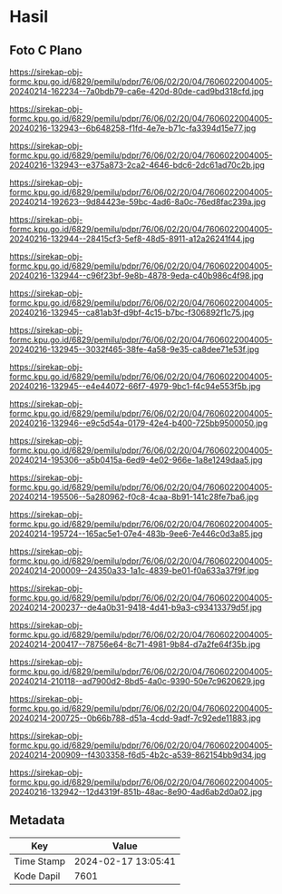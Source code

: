 # Hasil

## Foto C Plano

https://sirekap-obj-formc.kpu.go.id/6829/pemilu/pdpr/76/06/02/20/04/7606022004005-20240214-162234--7a0bdb79-ca6e-420d-80de-cad9bd318cfd.jpg

https://sirekap-obj-formc.kpu.go.id/6829/pemilu/pdpr/76/06/02/20/04/7606022004005-20240216-132943--6b648258-f1fd-4e7e-b71c-fa3394d15e77.jpg

https://sirekap-obj-formc.kpu.go.id/6829/pemilu/pdpr/76/06/02/20/04/7606022004005-20240216-132943--e375a873-2ca2-4646-bdc6-2dc61ad70c2b.jpg

https://sirekap-obj-formc.kpu.go.id/6829/pemilu/pdpr/76/06/02/20/04/7606022004005-20240214-192623--9d84423e-59bc-4ad6-8a0c-76ed8fac239a.jpg

https://sirekap-obj-formc.kpu.go.id/6829/pemilu/pdpr/76/06/02/20/04/7606022004005-20240216-132944--28415cf3-5ef8-48d5-8911-a12a26241f44.jpg

https://sirekap-obj-formc.kpu.go.id/6829/pemilu/pdpr/76/06/02/20/04/7606022004005-20240216-132944--c96f23bf-9e8b-4878-9eda-c40b986c4f98.jpg

https://sirekap-obj-formc.kpu.go.id/6829/pemilu/pdpr/76/06/02/20/04/7606022004005-20240216-132945--ca81ab3f-d9bf-4c15-b7bc-f306892f1c75.jpg

https://sirekap-obj-formc.kpu.go.id/6829/pemilu/pdpr/76/06/02/20/04/7606022004005-20240216-132945--3032f465-38fe-4a58-9e35-ca8dee71e53f.jpg

https://sirekap-obj-formc.kpu.go.id/6829/pemilu/pdpr/76/06/02/20/04/7606022004005-20240216-132945--e4e44072-66f7-4979-9bc1-f4c94e553f5b.jpg

https://sirekap-obj-formc.kpu.go.id/6829/pemilu/pdpr/76/06/02/20/04/7606022004005-20240216-132946--e9c5d54a-0179-42e4-b400-725bb9500050.jpg

https://sirekap-obj-formc.kpu.go.id/6829/pemilu/pdpr/76/06/02/20/04/7606022004005-20240214-195306--a5b0415a-6ed9-4e02-966e-1a8e1249daa5.jpg

https://sirekap-obj-formc.kpu.go.id/6829/pemilu/pdpr/76/06/02/20/04/7606022004005-20240214-195506--5a280962-f0c8-4caa-8b91-141c28fe7ba6.jpg

https://sirekap-obj-formc.kpu.go.id/6829/pemilu/pdpr/76/06/02/20/04/7606022004005-20240214-195724--165ac5e1-07e4-483b-9ee6-7e446c0d3a85.jpg

https://sirekap-obj-formc.kpu.go.id/6829/pemilu/pdpr/76/06/02/20/04/7606022004005-20240214-200009--24350a33-1a1c-4839-be01-f0a633a37f9f.jpg

https://sirekap-obj-formc.kpu.go.id/6829/pemilu/pdpr/76/06/02/20/04/7606022004005-20240214-200237--de4a0b31-9418-4d41-b9a3-c93413379d5f.jpg

https://sirekap-obj-formc.kpu.go.id/6829/pemilu/pdpr/76/06/02/20/04/7606022004005-20240214-200417--78756e64-8c71-4981-9b84-d7a2fe64f35b.jpg

https://sirekap-obj-formc.kpu.go.id/6829/pemilu/pdpr/76/06/02/20/04/7606022004005-20240214-210118--ad7900d2-8bd5-4a0c-9390-50e7c9620629.jpg

https://sirekap-obj-formc.kpu.go.id/6829/pemilu/pdpr/76/06/02/20/04/7606022004005-20240214-200725--0b66b788-d51a-4cdd-9adf-7c92ede11883.jpg

https://sirekap-obj-formc.kpu.go.id/6829/pemilu/pdpr/76/06/02/20/04/7606022004005-20240214-200909--f4303358-f6d5-4b2c-a539-862154bb9d34.jpg

https://sirekap-obj-formc.kpu.go.id/6829/pemilu/pdpr/76/06/02/20/04/7606022004005-20240216-132942--12d4319f-851b-48ac-8e90-4ad6ab2d0a02.jpg


## Metadata

| Key        | Value               |
| ---------- | ------------------- |
| Time Stamp | 2024-02-17 13:05:41 |
| Kode Dapil | 7601                |



